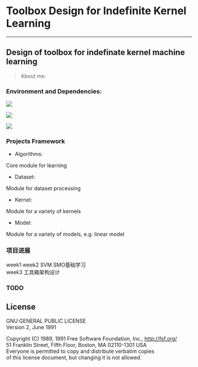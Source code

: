 # Toolbox Design for Indefinite Kernel Learning

---
Design of toolbox for indefinate kernel machine learning
-------------

> About me:



### Environment and Dependencies:
![](https://img.shields.io/badge/python-3.6-brightgreen.svg)


[![](https://img.shields.io/badge/anaconda3-4.4.0-brightgreen.svg)](https://www.anaconda.com/download/)


![](https://img.shields.io/badge/platform-Windows10-blue.svg)




### Projects Framework  
- Algorithms:

Core module for learning  

- Dataset:

Module for dataset processing  

- Kernel:  

Module for a variety of kernels  

- Model:  

Module for a variety of models, e.g.  linear model  



### 项目进展    
week1 week2  SVM SMO基础学习  
week3 工具箱架构设计    
  
### TODO 


## License   
GNU GENERAL PUBLIC LICENSE  
                       Version 2, June 1991  

 Copyright (C) 1989, 1991 Free Software Foundation, Inc., <http://fsf.org/>  
 51 Franklin Street, Fifth Floor, Boston, MA 02110-1301 USA  
 Everyone is permitted to copy and distribute verbatim copies  
 of this license document, but changing it is not allowed.
